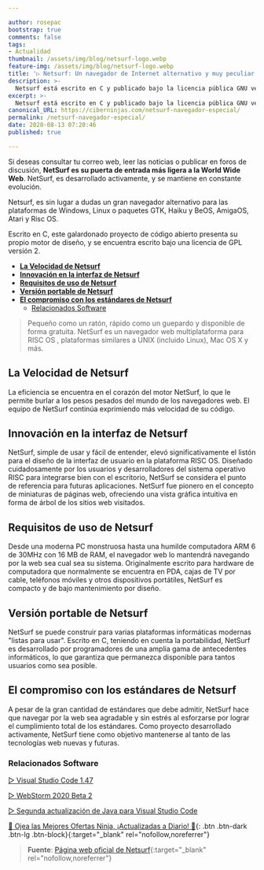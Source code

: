 ```yaml
---

author: rosepac
bootstrap: true
comments: false
tags:
- Actualidad
thumbnail: /assets/img/blog/netsurf-logo.webp
feature-img: /assets/img/blog/netsurf-logo.webp
title: '▷ Netsurf: Un navegador de Internet alternativo y muy peculiar'
description: >-
  Netsurf está escrito en C y publicado bajo la licencia pública GNU versión 2. NetSurf tiene su propio motor de diseño y renderizado completamente escrito desde cero
excerpt: >-
  Netsurf está escrito en C y publicado bajo la licencia pública GNU versión 2. NetSurf tiene su propio motor de diseño y renderizado completamente escrito desde cero
canonical_URL: https://ciberninjas.com/netsurf-navegador-especial/
permalink: /netsurf-navegador-especial/
date: 2020-08-13 07:20:46
published: true

---
```


Si deseas consultar tu correo web, leer las noticias o publicar en foros de discusión, **NetSurf es su puerta de entrada más ligera a la World Wide Web**. NetSurf, es desarrollado activamente, y se mantiene en constante evolución.

Netsurf, es sin lugar a dudas un gran navegador alternativo para las plataformas de Windows, Linux o paquetes GTK, Haiku y BeOS, AmigaOS, Atari y Risc OS.

Escrito en C, este galardonado proyecto de código abierto presenta su propio motor de diseño, y se encuentra escrito bajo una licencia de GPL versión 2.

- [**La Velocidad de Netsurf**](#la-velocidad-de-netsurf)
- [**Innovación en la interfaz de Netsurf**](#innovación-en-la-interfaz-de-netsurf)
- [**Requisitos de uso de Netsurf**](#requisitos-de-uso-de-netsurf)
- [**Versión portable de Netsurf**](#versión-portable-de-netsurf)
- [**El compromiso con los estándares de Netsurf**](#el-compromiso-con-los-estándares-de-netsurf)
  - [Relacionados Software](#relacionados-software)

> Pequeño como un ratón, rápido como un guepardo y disponible de forma gratuita. NetSurf es un navegador web multiplataforma para RISC OS , plataformas similares a UNIX (incluido Linux), Mac OS X y más.

## **La Velocidad de Netsurf**

La eficiencia se encuentra en el corazón del motor NetSurf, lo que le permite burlar a los pesos pesados ​​del mundo de los navegadores web. El equipo de NetSurf continúa exprimiendo más velocidad de su código.

## **Innovación en la interfaz de Netsurf**

NetSurf, simple de usar y fácil de entender, elevó significativamente el listón para el diseño de la interfaz de usuario en la plataforma RISC OS. Diseñado cuidadosamente por los usuarios y desarrolladores del sistema operativo RISC para integrarse bien con el escritorio, NetSurf se considera el punto de referencia para futuras aplicaciones. NetSurf fue pionero en el concepto de miniaturas de páginas web, ofreciendo una vista gráfica intuitiva en forma de árbol de los sitios web visitados.

## **Requisitos de uso de Netsurf**

Desde una moderna PC monstruosa hasta una humilde computadora ARM 6 de 30MHz con 16 MB de RAM, el navegador web lo mantendrá navegando por la web sea cual sea su sistema. Originalmente escrito para hardware de computadora que normalmente se encuentra en PDA, cajas de TV por cable, teléfonos móviles y otros dispositivos portátiles, NetSurf es compacto y de bajo mantenimiento por diseño.

## **Versión portable de Netsurf**

NetSurf se puede construir para varias plataformas informáticas modernas "listas para usar". Escrito en C, teniendo en cuenta la portabilidad, NetSurf es desarrollado por programadores de una amplia gama de antecedentes informáticos, lo que garantiza que permanezca disponible para tantos usuarios como sea posible.

## **El compromiso con los estándares de Netsurf**

A pesar de la gran cantidad de estándares que debe admitir, NetSurf hace que navegar por la web sea agradable y sin estrés al esforzarse por lograr el cumplimiento total de los estándares. Como proyecto desarrollado activamente, NetSurf tiene como objetivo mantenerse al tanto de las tecnologías web nuevas y futuras.

### Relacionados Software

[▷ Visual Studio Code 1.47](https://ciberninjas.com/visual-studio-code-1-47/)

[▷ WebStorm 2020 Beta 2](https://ciberninjas.com/webstorm-2020-2/)

[▷ Segunda actualización de Java para Visual Studio Code](https://ciberninjas.com/actualidad-java-visual-studio/)

[🎁 Ojea las Mejores Ofertas Ninja, ¡Actualizadas a Diario! 🛒](https://www.amazon.es/shop/cibercursos){: .btn .btn-dark .btn-lg .btn-block}{:target="_blank" rel="nofollow,noreferrer"}

> **Fuente**: [Página web oficial de Netsurf](https://www.netsurf-browser.org/){:target="_blank" rel="nofollow,noreferrer"}